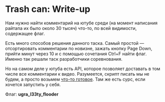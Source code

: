 # Trash can: Write-up

Нам нужно найти комментарий на ютубе среди (на момент написания райтапа 
их было около 30 тысяч) что-то, по всей видимости, содержащее флаг.

Есть много способов решения данного таска. Самый простой — отсортировать 
комментарии по новизне, зажать кнопку Page Down, прийти минут через 10 и 
с помощью сочетания Ctrl+F найти флаг. Именно так решали таск разработчики 
соревнования.

Но на самом деле у ютуба есть API, которое позволяет доставать в том числе 
все комментарии к видео. Разумеется, скрипт писать мы не будем, а просто 
возьмем [что-то готовое](http://ytcomments.klostermann.ca). Там же есть 
сурс, если хочется запустить у себя.

Флаг: **ugra_l33ty_flooder**

